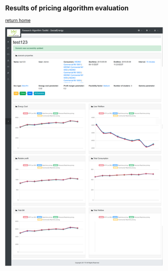 ## Results of pricing algorithm evaluation

[return home](../)

![pricing_algorithm_results](screenshot-localhost-3000-2018.05.09-15-57-04.png)